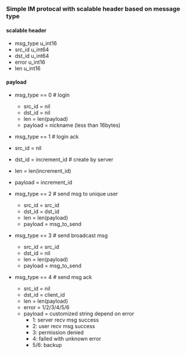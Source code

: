 ### Simple IM protocal with scalable header based on message type

#### scalable header
- msg_type u_int16
- src_id u_int64
- dst_id u_int64
- error u_int16
- len u_int16

#### payload
- msg_type == 0 # login
  - src_id = nil
  - dst_id = nil
  - len = len(payload)
  - payload = nickname (less than 16bytes)

- msg_type == 1 # login ack
 - src_id = nil
 - dst_id = increment_id # create by server
 - len = len(increment_id)
 - payload = increment_id

- msg_type == 2 # send msg to unique user
  - src_id = src_id
  - dst_id = dst_id
  - len = len(payload)
  - payload = msg_to_send

- msg_type == 3 # send broadcast msg
  - src_id = src_id
  - dst_id = nil
  - len = len(payload)
  - payload = msg_to_send

- msg_type == 4 # send msg ack
  - src_id = nil
  - dst_id = client_id
  - len = len(payload)
  - error = 1/2/3/4/5/6
  - payload = customized string depend on error
    - 1: server recv msg success
	- 2: user recv msg success
	- 3: permission denied
	- 4: failed with unknown error
	- 5/6: backup
